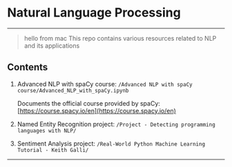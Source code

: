 # Natural Language Processing

---


> hello from mac
This repo contains various resources related to NLP and its applications

## Contents

1. Advanced NLP with spaCy course: `/Advanced NLP with spaCy course/Advanced_NLP_with_spaCy.ipynb`

    Documents the official course provided by spaCy: [https://course.spacy.io/en](https://course.spacy.io/en)

2. Named Entity Recognition project: `/Project - Detecting programming languages with NLP/`
3. Sentiment Analysis project: `/Real-World Python Machine Learning Tutorial - Keith Galli/`

---